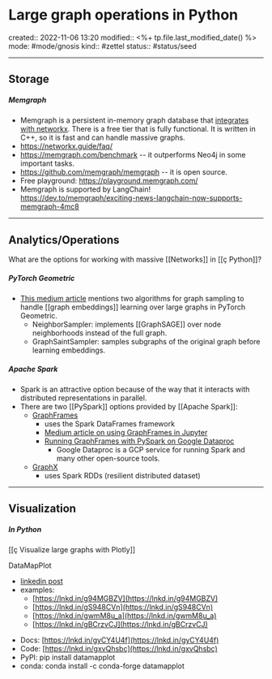 # Large graph operations in Python
created:: 2022-11-06 13:20
modified:: <%+ tp.file.last_modified_date() %>
mode: #mode/gnosis
kind:: #zettel 
status:: #status/seed
***
## Storage
##### Memgraph
* Memgraph is a persistent in-memory graph database that [integrates with networkx](https://memgraph.com/memgraph-for-networkx). There is a free tier that is fully functional. It is written in C++, so it is fast and can handle massive graphs. 
* https://networkx.guide/faq/
* https://memgraph.com/benchmark -- it outperforms Neo4j in some important tasks. 
* https://github.com/memgraph/memgraph -- it is open source.
* Free playground: https://playground.memgraph.com/
* Memgraph is supported by LangChain! https://dev.to/memgraph/exciting-news-langchain-now-supports-memgraph-4mc8


***
## Analytics/Operations

What are the options for working with massive [[Networks]] in [[ç Python]]?

##### PyTorch Geometric
* [This medium article](https://towardsdatascience.com/sampling-large-graphs-in-pytorch-geometric-97a6119c41f9) mentions two algorithms for graph sampling to handle [[graph embeddings]] learning over large graphs in PyTorch Geometric. 
	* NeighborSampler: implements [[GraphSAGE]] over node neighborhoods instead of the full graph.
	* GraphSaintSampler: samples subgraphs of the original graph before learning embeddings.  

##### Apache Spark
* Spark is an attractive option because of the way that it interacts with distributed representations in parallel. 
* There are two [[PySpark]] options provided by [[Apache Spark]]:
	* [GraphFrames](http://graphframes.github.io/graphframes/docs/_site/quick-start.html) 
		* uses the Spark DataFrames framework
		* [Medium article on using GraphFrames in Jupyter](https://towardsdatascience.com/graphframes-in-jupyter-a-practical-guide-9b3b346cebc5#:~:text=The%20functionality%20of%20GraphFrames%20and,browsing%20through%20the%20API%20documentation.)
		* [Running GraphFrames with PySpark on Google Dataproc](https://stackoverflow.com/questions/58222729/pyspark-exception-with-graphframes)
			* Google Dataproc is a GCP service for running Spark and many other open-source tools. 
	* [GraphX](https://spark.apache.org/docs/latest/graphx-programming-guide.html) 
		* uses Spark RDDs (resilient distributed dataset)





***
## Visualization
##### In Python
[[ç Visualize large graphs with Plotly]]

DataMapPlot
* [linkedin post](https://www.linkedin.com/posts/leland-mcinnes-406233103_a-major-update-for-datamapplot-adds-interactive-activity-7167915698223038464-q9Mu?utm_source=share&utm_medium=member_desktop)
* examples:
	* [https://lnkd.in/g94MGBZV](https://lnkd.in/g94MGBZV)  
	- [https://lnkd.in/gS948CVn](https://lnkd.in/gS948CVn)  
	- [https://lnkd.in/gwmM8u_a](https://lnkd.in/gwmM8u_a)  
	- [https://lnkd.in/gBCrzvCJ](https://lnkd.in/gBCrzvCJ)
- Docs: [https://lnkd.in/gyCY4U4f](https://lnkd.in/gyCY4U4f)  
- Code: [https://lnkd.in/gxvQhsbc](https://lnkd.in/gxvQhsbc)  
- PyPI: pip install datamapplot  
- conda: conda install -c conda-forge datamapplot
